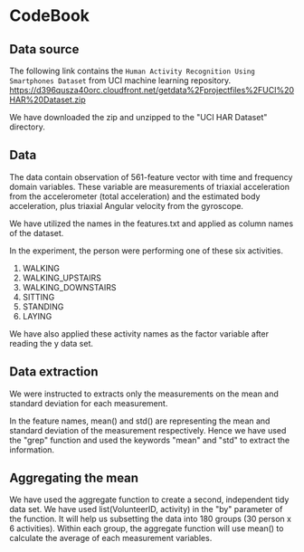 CodeBook
========
    
## Data source
    
The following link contains the `Human Activity Recognition Using Smartphones Dataset` from UCI machine learning repository.
https://d396qusza40orc.cloudfront.net/getdata%2Fprojectfiles%2FUCI%20HAR%20Dataset.zip

We have downloaded the zip and unzipped to the "UCI HAR Dataset" directory.

## Data

The data contain observation of 561-feature vector with time and frequency domain variables. These variable are measurements of triaxial acceleration from the accelerometer (total acceleration) and the estimated body acceleration, plus triaxial Angular velocity from the gyroscope. 

We have utilized the names in the features.txt and applied as column names of the dataset.

In the experiment, the person were performing one of these six activities.

1. WALKING
2. WALKING_UPSTAIRS
3. WALKING_DOWNSTAIRS
4. SITTING
5. STANDING
6. LAYING

We have also applied these activity names as the factor variable after reading the y data set.

## Data extraction

We were instructed to extracts only the measurements on the mean and standard deviation for each measurement.

In the feature names, mean() and std() are representing the mean and standard deviation of the measurement respectively. Hence we have used the "grep" function and used the keywords "mean" and "std" to extract the information.

## Aggregating the mean

We have used the aggregate function to create a second, independent tidy data set.
We have used list(VolunteerID, activity) in the "by" parameter of the function. It will help us subsetting the data into 180 groups (30 person x 6 activities). Within each group, the aggregate function will use mean() to calculate the average of each measurement variables.
